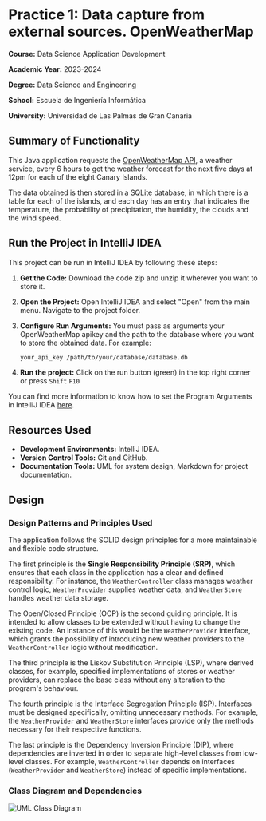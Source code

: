 # Practice 1: Data capture from external sources. OpenWeatherMap
**Course:** Data Science Application Development

**Academic Year:** 2023-2024 

**Degree:** Data Science and Engineering

**School:** Escuela de Ingeniería Informática

**University:** Universidad de Las Palmas de Gran Canaria

## Summary of Functionality
This Java application requests the [OpenWeatherMap API](https://openweathermap.org/api),
a weather service, every 6 hours to get the weather forecast for the next five days at 12pm for each of
the eight Canary Islands.

The data obtained is then stored in a SQLite database, in which there is a table for each of the islands, 
and each day has an entry that indicates the temperature, the probability of precipitation, the humidity, 
the clouds and the wind speed.

## Run the Project in IntelliJ IDEA

This project can be run in IntelliJ IDEA by following these steps:

1. **Get the Code:** Download the code zip and unzip it wherever you want to store it.

2. **Open the Project:** Open IntelliJ IDEA and select "Open" from the main menu. Navigate to the project folder.

3. **Configure Run Arguments:** You must pass as arguments your OpenWeatherMap apikey and the path to the
database where you want to store the obtained data. For example:

   ```bash
   your_api_key /path/to/your/database/database.db
4. **Run the project:** Click on the run button (green) in the top right corner or press `Shift` `F10`

You can find more information to know how to set the Program Arguments in IntelliJ IDEA
[here](https://www.jetbrains.com/help/idea/run-debug-configuration-java-application.html).

## Resources Used

- **Development Environments:** IntelliJ IDEA.
- **Version Control Tools:** Git and GitHub.
- **Documentation Tools:** UML for system design, Markdown for project documentation.

## Design
### Design Patterns and Principles Used

The application follows the SOLID design principles for a more maintainable and flexible code structure.

The first principle is the **Single Responsibility Principle (SRP)**, which ensures that each class in the application 
has a clear and defined responsibility. For instance, the `WeatherController` class manages weather control logic, 
`WeatherProvider` supplies weather data, and `WeatherStore` handles weather data storage.

The Open/Closed Principle (OCP) is the second guiding principle.
It is intended to allow classes to be extended without having to change the existing code. An instance of this would 
be the `WeatherProvider` interface, which grants the possibility of introducing new weather providers to the 
`WeatherController` logic without modification.

The third principle is the Liskov Substitution Principle (LSP), where derived classes, for example, 
specified implementations of stores or weather providers, can replace the base class without any alteration 
to the program's behaviour.

The fourth principle is the Interface Segregation Principle (ISP).
Interfaces must be designed specifically, omitting unnecessary methods. For example, the `WeatherProvider` and 
`WeatherStore` interfaces provide only the methods necessary for their respective functions.

The last principle is the Dependency Inversion Principle (DIP), where dependencies are inverted in order to separate 
high-level classes from low-level classes. For example, `WeatherController` depends on interfaces (`WeatherProvider`
and `WeatherStore`) instead of specific implementations.

### Class Diagram and Dependencies
![UML Class Diagram](src/main/resources/images/weatherDiagramUML.png)
